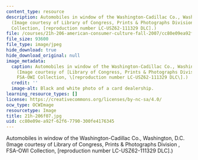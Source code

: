 ```yaml
---
content_type: resource
description: Automobiles in window of the Washington-Cadillac Co., Washington, D.C.
  (Image courtesy of Library of Congress, Prints & Photographs Division , FSA-OWI
  Collection, [reproduction number LC-USZ62-111329 DLC].)
file: /courses/21h-206-american-consumer-culture-fall-2007/cc80e09ea92f62f67790300fe4176345_21h-206f07.jpg
file_size: 93600
file_type: image/jpeg
hide_download: true
hide_download_original: null
image_metadata:
  caption: Automobiles in window of the Washington-Cadillac Co., Washington, D.C.
    (Image courtesy of [Library of Congress, Prints & Photographs Division](http://memory.loc.gov/ammem/index.html),
    FSA-OWI Collection, \[reproduction number LC-USZ62-111329 DLC\].)
  credit: ''
  image-alt: Black and white photo of a card dealership.
learning_resource_types: []
license: https://creativecommons.org/licenses/by-nc-sa/4.0/
ocw_type: OCWImage
resourcetype: Image
title: 21h-206f07.jpg
uid: cc80e09e-a92f-62f6-7790-300fe4176345
---
```

Automobiles in window of the Washington-Cadillac Co., Washington, D.C. (Image courtesy of Library of Congress, Prints & Photographs Division , FSA-OWI Collection, [reproduction number LC-USZ62-111329 DLC].)